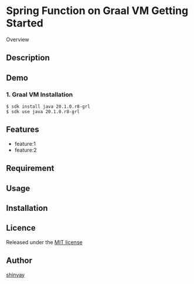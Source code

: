 # Spring Function on Graal VM Getting Started

Overview

## Description

## Demo

### 1. Graal VM Installation

```shell script
$ sdk install java 20.1.0.r8-grl
$ sdk use java 20.1.0.r8-grl 
```

## Features

- feature:1
- feature:2

## Requirement

## Usage

## Installation

## Licence

Released under the [MIT license](https://gist.githubusercontent.com/shinyay/56e54ee4c0e22db8211e05e70a63247e/raw/34c6fdd50d54aa8e23560c296424aeb61599aa71/LICENSE)

## Author

[shinyay](https://github.com/shinyay)

